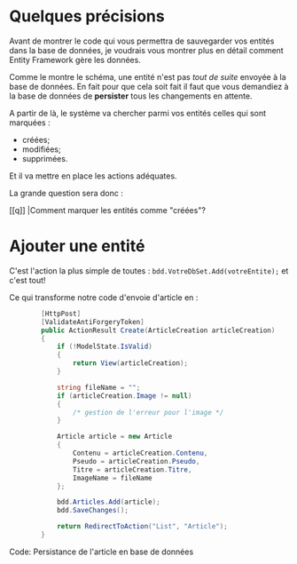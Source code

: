 # Quelques précisions

Avant de montrer le code qui vous permettra de sauvegarder vos entités dans la base de données, je voudrais vous montrer plus en détail comment Entity Framework gère les données.


Comme le montre le schéma, une entité n'est pas *tout de suite* envoyée à la base de données. En fait pour que cela soit fait il faut que vous demandiez à la base de données de **persister** tous les changements en attente.

A partir de là, le système va chercher parmi vos entités celles qui sont marquées :

- créées;
- modifiées;
- supprimées.

Et il va mettre en place les actions adéquates.

La grande question sera donc :

[[q]]
|Comment marquer les entités comme "créées"?

# Ajouter une entité

C'est l'action la plus simple de toutes : `bdd.VotreDbSet.Add(votreEntite);` et c'est tout!

Ce qui transforme notre code d'envoie d'article en :

```csharp hl_lines="24-25"
        [HttpPost]
        [ValidateAntiForgeryToken]
        public ActionResult Create(ArticleCreation articleCreation)
        {
            if (!ModelState.IsValid)
            {
                return View(articleCreation);
            }

            string fileName = "";
            if (articleCreation.Image != null)
            {
                /* gestion de l'erreur pour l'image */
            }

            Article article = new Article
            {
                Contenu = articleCreation.Contenu,
                Pseudo = articleCreation.Pseudo,
                Titre = articleCreation.Titre,
                ImageName = fileName
            };

            bdd.Articles.Add(article);
            bdd.SaveChanges();

            return RedirectToAction("List", "Article");
        }
```
Code: Persistance de l'article en base de données